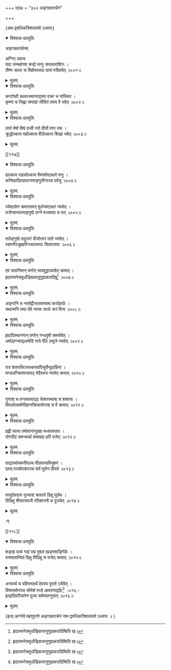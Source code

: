 +++
title = "३०२ अङ्गाक्षरार्चनं"

+++

\{अथ द्व्यधिकत्रिशततमो ऽध्यायः\}


<details open><summary>विश्वास-प्रस्तुतिः</summary>

अङ्गाक्षरार्चनम्  
    
अग्निर् उवाच  
यदा जन्मर्क्षगश् चन्द्रो भानुः सप्तसराशिगः   ।  
पौष्णः कालः स विज्ञेयस्तदा ग्रासं परीक्षयेत्   ॥००१॥
</details>

<details><summary>मूलम्</summary>

अङ्गाक्षरार्चनम्  
    
अग्निर् उवाच  
यदा जन्मर्क्षगश् चन्द्रो भानुः सप्तसराशिगः   ।  
पौष्णः कालः स विज्ञेयस्तदा ग्रासं परीक्षयेत्   ॥००१॥
</details>  

<details open><summary>विश्वास-प्रस्तुतिः</summary>

कण्टोष्ठौ चलतःस्थानाद्यस्य वक्रा च नासिका   ।  
कृष्णा च जिह्वा सप्ताहं जीवितं तस्य वै भवेत्   ॥००२॥
</details>

<details><summary>मूलम्</summary>

कण्टोष्ठौ चलतःस्थानाद्यस्य वक्रा च नासिका   ।  
कृष्णा च जिह्वा सप्ताहं जीवितं तस्य वै भवेत्   ॥००२॥
</details>  

<details open><summary>विश्वास-प्रस्तुतिः</summary>

तारो मेषो विषं दन्ती नरो दीर्घो वणा रसः   ।  
क्रूद्धोल्काय महोल्काय वीरोल्काय शिखा भवेत् ॥००३॥
</details>

<details><summary>मूलम्</summary>

तारो मेषो विषं दन्ती नरो दीर्घो वणा रसः   ।  
क्रूद्धोल्काय महोल्काय वीरोल्काय शिखा भवेत् ॥००३॥
</details>  

[[११७]]
    

<details open><summary>विश्वास-प्रस्तुतिः</summary>

ह्यल्काय राहसोल्काय वैष्णवोष्टाक्षरो मनुः   ।  
कनिष्ठादितदष्टानामङ्गुलीनाञ्च पर्वसु   ॥००४॥
</details>

<details><summary>मूलम्</summary>

ह्यल्काय राहसोल्काय वैष्णवोष्टाक्षरो मनुः   ।  
कनिष्ठादितदष्टानामङ्गुलीनाञ्च पर्वसु   ॥००४॥
</details>  

<details open><summary>विश्वास-प्रस्तुतिः</summary>

ज्येष्ठाग्रेण क्रमात्तावन् मूर्धन्यष्टाक्षरं न्यसेत्   ।  
तर्जन्यान्तारमङ्गुष्ठे लग्ने मध्यमया च तत् ॥००५॥
</details>

<details><summary>मूलम्</summary>

ज्येष्ठाग्रेण क्रमात्तावन् मूर्धन्यष्टाक्षरं न्यसेत्   ।  
तर्जन्यान्तारमङ्गुष्ठे लग्ने मध्यमया च तत् ॥००५॥
</details>  

<details open><summary>विश्वास-प्रस्तुतिः</summary>

तलेङ्गुष्ठे तदुत्तारं वीजोत्तारं ततो न्यसेत् ।  
रक्तगौरधूम्रहरिज्जातरूपाः सितास्त्रयः ॥००६॥
</details>

<details><summary>मूलम्</summary>

तलेङ्गुष्ठे तदुत्तारं वीजोत्तारं ततो न्यसेत् ।  
रक्तगौरधूम्रहरिज्जातरूपाः सितास्त्रयः ॥००६॥
</details>  

<details open><summary>विश्वास-प्रस्तुतिः</summary>

एवं रूपानिमान् वर्णान् भावबुद्धान्न्यसेत् क्रमात्   ।  
हृदास्यनेत्रमूर्धाङ्घ्रितालुगुह्यकरादिषु[^१] ॥००७॥
</details>

<details><summary>मूलम्</summary>

एवं रूपानिमान् वर्णान् भावबुद्धान्न्यसेत् क्रमात्   ।  
हृदास्यनेत्रमूर्धाङ्घ्रितालुगुह्यकरादिषु[^१] ॥००७॥
</details>  

<details open><summary>विश्वास-प्रस्तुतिः</summary>

अङ्गानि च न्यसेद्वीजान्न्यस्याथ करदेहयोः ।  
यथात्मनि तथा देवे न्यासः कार्यः करं विना   ॥००८॥
</details>

<details><summary>मूलम्</summary>

अङ्गानि च न्यसेद्वीजान्न्यस्याथ करदेहयोः ।  
यथात्मनि तथा देवे न्यासः कार्यः करं विना   ॥००८॥
</details>  

<details open><summary>विश्वास-प्रस्तुतिः</summary>

हृदादिस्थानगान् वर्णान् गन्धपुष्पै समर्चयेत् ।  
धर्माद्यग्न्याद्यधर्मादि गात्रे पीठे ऽम्बुजे न्यसेत्   ॥००९॥
</details>

<details><summary>मूलम्</summary>

हृदादिस्थानगान् वर्णान् गन्धपुष्पै समर्चयेत् ।  
धर्माद्यग्न्याद्यधर्मादि गात्रे पीठे ऽम्बुजे न्यसेत्   ॥००९॥
</details>  

<details open><summary>विश्वास-प्रस्तुतिः</summary>

यत्र केशरकिञ्जल्कव्यापिसूर्येन्दुदाहिनां ।  
मण्डलन्त्रितयन्तावद् भेदैस्तत्र न्यसेत् क्रमात् ॥०१०॥
</details>

<details><summary>मूलम्</summary>

यत्र केशरकिञ्जल्कव्यापिसूर्येन्दुदाहिनां ।  
मण्डलन्त्रितयन्तावद् भेदैस्तत्र न्यसेत् क्रमात् ॥०१०॥
</details>  

<details open><summary>विश्वास-प्रस्तुतिः</summary>

गुणाश् च तन्त्रसत्वाद्याः केशरस्थाश् च शक्तयः   ।  
विमलोत्कर्षणीज्ञानक्रियायोगाश् च वै क्रमात् ॥०११॥
</details>

<details><summary>मूलम्</summary>

गुणाश् च तन्त्रसत्वाद्याः केशरस्थाश् च शक्तयः   ।  
विमलोत्कर्षणीज्ञानक्रियायोगाश् च वै क्रमात् ॥०११॥
</details>  

<details open><summary>विश्वास-प्रस्तुतिः</summary>

प्रह्वी सत्या तथेशानानुग्रहा मध्यतस्ततः ।  
योगपीठं समभ्यर्च्य समावह्य हरिं यजेत् ॥०१२॥
</details>

<details><summary>मूलम्</summary>

प्रह्वी सत्या तथेशानानुग्रहा मध्यतस्ततः ।  
योगपीठं समभ्यर्च्य समावह्य हरिं यजेत् ॥०१२॥
</details>  

<details open><summary>विश्वास-प्रस्तुतिः</summary>

पाद्यार्घ्याचमनीयञ्च पीतवस्त्रविभूषणं   ।  
एतत् पञ्चोपचारञ्च सर्वं मूलेन दीयते ॥०१३॥
</details>

<details><summary>मूलम्</summary>

पाद्यार्घ्याचमनीयञ्च पीतवस्त्रविभूषणं   ।  
एतत् पञ्चोपचारञ्च सर्वं मूलेन दीयते ॥०१३॥
</details>  

<details open><summary>विश्वास-प्रस्तुतिः</summary>

वासुदेवादयः पूज्याश् चत्वारो दिक्षु मूर्तयः   ।  
विदिक्षु श्रीसरस्वत्यै रतिशान्त्यै च पूजयेत् ॥०१४॥
</details>

<details><summary>मूलम्</summary>

वासुदेवादयः पूज्याश् चत्वारो दिक्षु मूर्तयः   ।  
विदिक्षु श्रीसरस्वत्यै रतिशान्त्यै च पूजयेत् ॥०१४॥
</details>  
    
:न्  
    
[^१]: हृदास्यनेत्रमूर्धाङ्घ्रिजानुगुह्यकरादिष्विति ख॥  

[[११८]]
    

<details open><summary>विश्वास-प्रस्तुतिः</summary>

शङ्खं चक्रं गदां पद्मं मुषलं खड्गशार्ङ्गिके   ।  
वनमालान्वितं दिक्षु विदिक्षु च यजेत् क्रमात् ॥०१५॥
</details>

<details><summary>मूलम्</summary>

शङ्खं चक्रं गदां पद्मं मुषलं खड्गशार्ङ्गिके   ।  
वनमालान्वितं दिक्षु विदिक्षु च यजेत् क्रमात् ॥०१५॥
</details>  

<details open><summary>विश्वास-प्रस्तुतिः</summary>

अभ्यर्च्य च वहिस्तार्क्ष्यं देवस्य पुरतो ऽर्चयेत् ।  
विश्वक्सेनञ्च सोमेशं मध्ये आवरणाद्वहिः[^१]   ।०१६।  
इन्द्रादिपरिचारेण पूज्य सर्वमवाप्नुयात् ॥०१६॥
</details>

<details><summary>मूलम्</summary>

अभ्यर्च्य च वहिस्तार्क्ष्यं देवस्य पुरतो ऽर्चयेत् ।  
विश्वक्सेनञ्च सोमेशं मध्ये आवरणाद्वहिः[^१]   ।०१६।  
इन्द्रादिपरिचारेण पूज्य सर्वमवाप्नुयात् ॥०१६॥
</details>  
    
\{इत्य् आग्नेये महापुराणे अङ्गाक्षरार्चनं नाम द्व्यधिकत्रिशततमो ऽध्यायः ॥  }
    